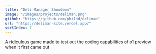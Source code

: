 ```yaml
---
title: "Deli Manager Showdown"
image: "/images/projects/deliman.png"
github: "https://github.com/philhd/deliman"
url: "https://deliman-site.vercel.app/"
sortIndex: 7
---
```


A ridiculous game made to test out the coding capabilities of o1 preview when it first came out